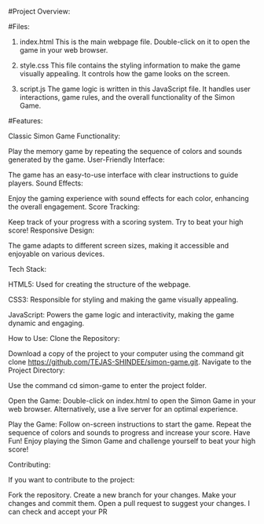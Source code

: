 #Project Overview:

#Files:

1. index.html
This is the main webpage file. Double-click on it to open the game in your web browser.

2. style.css
This file contains the styling information to make the game visually appealing. It controls how the game looks on the screen.

3. script.js
The game logic is written in this JavaScript file. It handles user interactions, game rules, and the overall functionality of the Simon Game.

#Features:

Classic Simon Game Functionality:

Play the memory game by repeating the sequence of colors and sounds generated by the game.
User-Friendly Interface:

The game has an easy-to-use interface with clear instructions to guide players.
Sound Effects:

Enjoy the gaming experience with sound effects for each color, enhancing the overall engagement.
Score Tracking:

Keep track of your progress with a scoring system. Try to beat your high score!
Responsive Design:

The game adapts to different screen sizes, making it accessible and enjoyable on various devices.

Tech Stack:

HTML5:
Used for creating the structure of the webpage.

CSS3:
Responsible for styling and making the game visually appealing.

JavaScript:
Powers the game logic and interactivity, making the game dynamic and engaging.

How to Use:
Clone the Repository:

Download a copy of the project to your computer using the command git clone https://github.com/TEJAS-SHINDEE/simon-game.git.
Navigate to the Project Directory:

Use the command cd simon-game to enter the project folder.

Open the Game:
Double-click on index.html to open the Simon Game in your web browser. Alternatively, use a live server for an optimal experience.

Play the Game:
Follow on-screen instructions to start the game.
Repeat the sequence of colors and sounds to progress and increase your score.
Have Fun!
Enjoy playing the Simon Game and challenge yourself to beat your high score!

Contributing:

If you want to contribute to the project:

Fork the repository.
Create a new branch for your changes.
Make your changes and commit them.
Open a pull request to suggest your changes.
I can check and accept your PR
